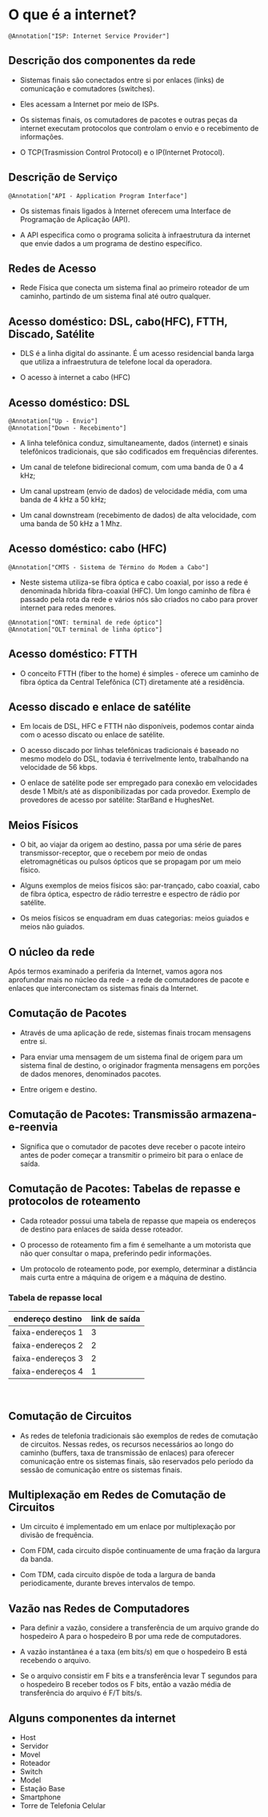 # O que é a internet?

`@Annotation["ISP: Internet Service Provider"]`

## Descrição dos componentes da rede

- Sistemas finais são conectados entre si por enlaces (links) de comunicação e comutadores (switches).

- Eles acessam a Internet por meio de ISPs.

- Os sistemas finais, os comutadores de pacotes e outras peças da internet executam protocolos que controlam o envio e o recebimento de informações.

- O TCP(Trasmission Control Protocol) e o IP(Internet Protocol).

## Descrição de Serviço

`@Annotation["API - Application Program Interface"]`

- Os sistemas finais ligados à Internet oferecem uma Interface de Programação de Aplicação (API).

- A API especifica como o programa solicita à infraestrutura da internet que envie dados a um programa de destino específico.

## Redes de Acesso

- Rede Física que conecta um sistema final ao primeiro roteador de um caminho, partindo de um sistema final até outro qualquer.

## Acesso doméstico: DSL, cabo(HFC), FTTH, Discado, Satélite

- DLS é a linha digital do assinante. É um acesso residencial banda larga que utiliza a infraestrutura de telefone local da operadora.

- O acesso à internet a cabo (HFC)

## Acesso doméstico: DSL

`@Annotation["Up - Envio"]` <br>
`@Annotation["Down - Recebimento"]`

- A linha telefônica conduz, simultaneamente, dados (internet) e sinais telefônicos tradicionais, que são codificados em frequências diferentes.

- Um canal de telefone bidirecional comum, com uma banda de 0 a 4 kHz;
- Um canal upstream (envio de dados) de velocidade média, com uma banda de 4 kHz a 50 kHz;
- Um canal downstream (recebimento de dados) de alta velocidade, com uma banda de 50 kHz a 1 Mhz.

## Acesso doméstico: cabo (HFC)

`@Annotation["CMTS - Sistema de Término do Modem a Cabo"]`

- Neste sistema utiliza-se fibra óptica e cabo coaxial, por isso a rede é denominada híbrida fibra-coaxial (HFC). Um longo caminho de fibra é passado pela rota da rede e vários nós são criados no cabo para prover internet para redes menores.

`@Annotation["ONT: terminal de rede óptico"]` <br>
`@Annotation["OLT terminal de linha óptico"]`

## Acesso doméstico: FTTH

- O conceito FTTH (fiber to the home) é simples - oferece um caminho de fibra óptica da Central Telefônica (CT) diretamente até a residência.

## Acesso discado e enlace de satélite

- Em locais de DSL, HFC e FTTH não disponíveis, podemos contar ainda com o acesso discato ou enlace de satélite.

- O acesso discado por linhas telefônicas tradicionais é baseado no mesmo modelo do DSL, todavia é terrivelmente lento, trabalhando na velocidade de 56 kbps.

- O enlace de satélite pode ser empregado para conexão em velocidades desde 1 Mbit/s até as disponibilizadas por cada provedor. Exemplo de provedores de acesso por satélite: StarBand e HughesNet.

## Meios Físicos

- O bit, ao viajar da origem ao destino, passa por uma série de pares transmissor-receptor, que o recebem por meio de ondas eletromagnéticas ou pulsos ópticos que se propagam por um meio físico.

- Alguns exemplos de meios físicos são: par-trançado, cabo coaxial, cabo de fibra óptica, espectro de rádio terrestre e espectro de rádio por satélite.

- Os meios físicos se enquadram em duas categorias: meios guiados e meios não guiados.

## O núcleo da rede

Após termos examinado a periferia da Internet, vamos agora nos aprofundar mais no núcleo da rede - a rede de comutadores de pacote e enlaces que interconectam os sistemas finais da Internet.

## Comutação de Pacotes

- Através de uma aplicação de rede, sistemas finais trocam mensagens entre si.

- Para enviar uma mensagem de um sistema final de origem para um sistema final de destino, o originador fragmenta mensagens em porções de dados menores, denominados pacotes.

- Entre origem e destino.

## Comutação de Pacotes: Transmissão armazena-e-reenvia

- Significa que o comutador de pacotes deve receber o pacote inteiro antes de poder começar a transmitir o primeiro bit para o enlace de saída.

## Comutação de Pacotes: Tabelas de repasse e protocolos de roteamento

- Cada roteador possui uma tabela de repasse que mapeia os endereços de destino para enlaces de saída desse roteador.

- O processo de roteamento fim a fim é semelhante a um motorista que não quer consultar o mapa, preferindo pedir informações.

- Um protocolo de roteamento pode, por exemplo, determinar a distância mais curta entre a máquina de origem e a máquina de destino.

### Tabela de repasse local 
| endereço destino | link de saída |
|-----------|----------|
| faixa-endereços 1 | 3 |
| faixa-endereços 2 | 2 |
| faixa-endereços 3 | 2 |
| faixa-endereços 4 | 1 |

<br>

## Comutação de Circuitos

- As redes de telefonia tradicionais são exemplos de redes de comutação de circuitos. Nessas redes, os recursos necessários ao longo do caminho (buffers, taxa de transmissão de enlaces) para oferecer comunicação entre os sistemas finais, são reservados pelo período da sessão de comunicação entre os sistemas finais.

## Multiplexação em Redes de Comutação de Circuitos

- Um circuito é implementado em um enlace por multiplexação por divisão de frequência.

- Com FDM, cada circuito dispõe continuamente de uma fração da largura da banda.

- Com TDM, cada circuito dispõe de toda a largura de banda periodicamente, durante breves intervalos de tempo.

## Vazão nas Redes de Computadores

- Para definir a vazão, considere a transferência de um arquivo grande do hospedeiro A para o hospedeiro B por uma rede de computadores.

- A vazão instantânea é a taxa (em bits/s) em que o hospedeiro B está recebendo o arquivo.

- Se o arquivo consistir em F bits e a transferência levar T segundos para o hospedeiro B receber todos os F bits, então a vazão média de transferência do arquivo é F/T bits/s.

## Alguns componentes da internet

- Host
- Servidor
- Movel
- Roteador
- Switch
- Model
- Estação Base
- Smartphone
- Torre de Telefonia Celular
